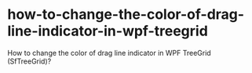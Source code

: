 # how-to-change-the-color-of-drag-line-indicator-in-wpf-treegrid
How to change the color of drag line indicator in WPF TreeGrid (SfTreeGrid)?
